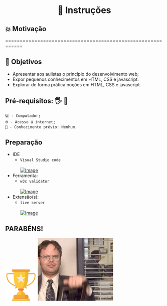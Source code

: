 <h1 align="center"> 📑 Instruções </h1>


## 💥 Motivação
<p> ============================================================ </p>
  
##  🔖 Objetivos 
  - Apresentar aos aulistas o princípio do desenvolvimento web;
  - Expor pequenos conhecimentos em HTML, CSS e javascript.
  - Explorar de forma prática noções em HTML, CSS e javascript.
  
## Pré-requisitos: 🖐️ 🤨
   
 ```
 💻 - Computador;
 🌐 - Acesso á internet;
 🧠 - Conhecimento prévio: Nenhum. 
```

   

   
  
  
   
 ## Preparação
    
- IDE 
  - `Visual Studio code` <br><br>
  [![Image](https://img-blog.csdnimg.cn/20201129162113189.png?x-oss-process=image/resize,m_fixed,h_64,w_64 "visual studio code")](https://code.visualstudio.com/Download)
- Ferramenta:
  - `w3c validator` <br><br>
    [![Image ]( https://th.bing.com/th/id/R.46e531a9d5982c49db8c3ef95412e4a7?rik=CqpsvahAwnMkwA&riu=http%3a%2f%2fvalidator.w3.org%2fimages%2fw3c.png&ehk=BMD3o3qwcQmhhXfIuWjEipAJVDvxLLm%2b%2fJj18lkqd4M%3d&risl=&pid=ImgRaw&r=0 "ferramenta: w3c validator")](https://validator.w3.org/)
- Extensão(s):
  - `live server` <br><br>
    [![Image ](https://www.barajacoding.or.id/wp-content/uploads/2020/11/image-7-300x123.png  "Extensão: live server")](https://github.com/CaioMartinss/landin-page--mon/blob/main/instru%C3%A7%C3%B5es.md)
    
   
  
## PARABÉNS!

 
 

  
![Parabéns!](https://raw.githubusercontent.com/devsuperior/bds-assets/main/img/trophy.png)    ![grab-landing-page](https://raw.githubusercontent.com/CaioMartinss/landin-page--mon/main/paginaPrincipal/img/d.webp )







